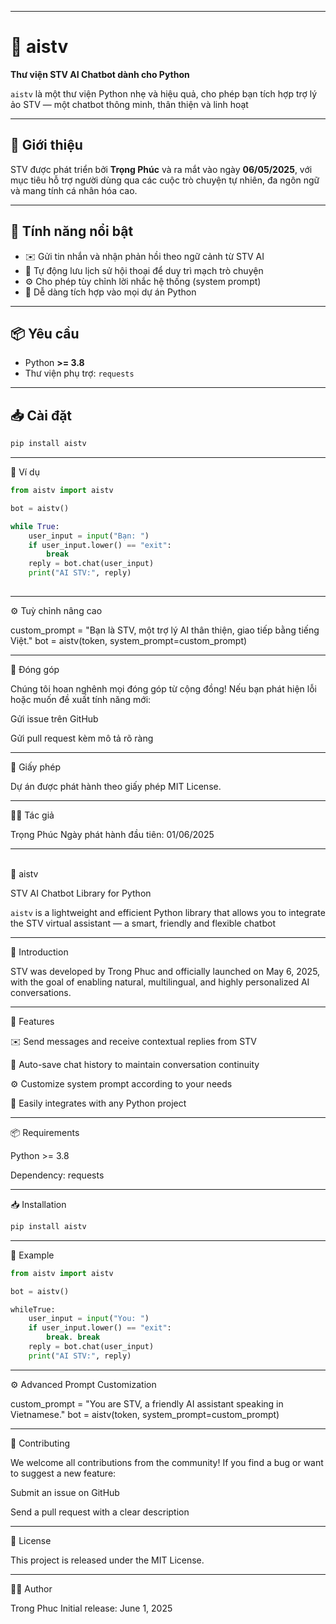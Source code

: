 
---

# 🌟 aistv

**Thư viện STV AI Chatbot dành cho Python**

`aistv` là một thư viện Python nhẹ và hiệu quả, cho phép bạn tích hợp trợ lý ảo STV — một chatbot thông minh, thân thiện và linh hoạt

---

## 🧠 Giới thiệu

STV được phát triển bởi **Trọng Phúc** và ra mắt vào ngày **06/05/2025**, với mục tiêu hỗ trợ người dùng qua các cuộc trò chuyện tự nhiên, đa ngôn ngữ và mang tính cá nhân hóa cao.

---

## 🚀 Tính năng nổi bật

- ✉️ Gửi tin nhắn và nhận phản hồi theo ngữ cảnh từ STV AI  
- 🧾 Tự động lưu lịch sử hội thoại để duy trì mạch trò chuyện  
- ⚙️ Cho phép tùy chỉnh lời nhắc hệ thống (system prompt)  
- 🔌 Dễ dàng tích hợp vào mọi dự án Python  

---

## 📦 Yêu cầu

- Python **>= 3.8**
- Thư viện phụ trợ: `requests`

---

## 📥 Cài đặt

```bash
pip install aistv
```


---


🧪 Ví dụ 
```python
from aistv import aistv

bot = aistv()

while True:
    user_input = input("Bạn: ")
    if user_input.lower() == "exit":
        break
    reply = bot.chat(user_input)
    print("AI STV:", reply)
    
```    
---

⚙️ Tuỳ chỉnh nâng cao

custom_prompt = "Bạn là STV, một trợ lý AI thân thiện, giao tiếp bằng tiếng Việt."
bot = aistv(token, system_prompt=custom_prompt)


---

🤝 Đóng góp

Chúng tôi hoan nghênh mọi đóng góp từ cộng đồng!
Nếu bạn phát hiện lỗi hoặc muốn đề xuất tính năng mới:

Gửi issue trên GitHub

Gửi pull request kèm mô tả rõ ràng



---

📜 Giấy phép

Dự án được phát hành theo giấy phép MIT License.


---

👨‍💻 Tác giả

Trọng Phúc
Ngày phát hành đầu tiên: 01/06/2025


---

<br>🌟 aistv

STV AI Chatbot Library for Python

`aistv` is a lightweight and efficient Python library that allows you to integrate the STV virtual assistant — a smart, friendly and flexible chatbot


---

🧠 Introduction

STV was developed by Trong Phuc and officially launched on May 6, 2025, with the goal of enabling natural, multilingual, and highly personalized AI conversations.


---

🚀 Features

✉️ Send messages and receive contextual replies from STV

🧾 Auto-save chat history to maintain conversation continuity

⚙️ Customize system prompt according to your needs

🔌 Easily integrates with any Python project



---

📦 Requirements

Python >= 3.8

Dependency: requests



---

📥 Installation
```bash
pip install aistv
```


---


 🧪 Example
 ```python
 from aistv import aistv

 bot = aistv()

 whileTrue:
     user_input = input("You: ")
     if user_input.lower() == "exit":
         break. break
     reply = bot.chat(user_input)
     print("AI STV:", reply)   
 ```

---

⚙️ Advanced Prompt Customization

custom_prompt = "You are STV, a friendly AI assistant speaking in Vietnamese."
bot = aistv(token, system_prompt=custom_prompt)


---

🤝 Contributing

We welcome all contributions from the community!
If you find a bug or want to suggest a new feature:

Submit an issue on GitHub

Send a pull request with a clear description



---

📜 License

This project is released under the MIT License.


---

👨‍💻 Author

Trong Phuc
Initial release: June 1, 2025

